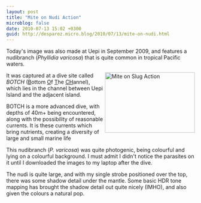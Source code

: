 ```yaml
---
layout: post
title: "Mite on Nudi Action"
microblog: false
date: 2010-07-13 15:02 +0300
guid: http://desparoz.micro.blog/2010/07/13/mite-on-nudi.html
---
```

<p>Today's image was also made at Uepi in September 2009, and features a nudibranch (<em>Phyllidia varicosa﻿</em>) that is quite common in tropical Pacific waters.</p>
<p><a title="View 'Mite on Slug Action' on Flickr.com" href="http://www.flickr.com/photos/75222926@N00/4789569819"><img style="float: right;" title="Mite on Slug Action" src="http://desparoz.me/uploads/2017/e93eeaee04.jpg" border="0" alt="Mite on Slug Action" width="240" height="161" /></a></p>
<p><p>It was captured at a dive site called <em>BOTCH</em> (<span style="text-decoration: underline;">B</span>ottom <span style="text-decoration: underline;">O</span>f <span style="text-decoration: underline;">T</span>he <span style="text-decoration: underline;">CH</span>annel), which lies in the channel between Uepi Island and the adjacent island.</p>
<p>BOTCH is a more advanced dive, with depths of 40m+ being encountered, along with the possibility of reasonable currents. It is these currents which bring nutrients, creating a diversity of large and small marine life</p>
<p>This nudibranch (<em>P. varicosa</em>) was quite photogenic, being colourful and lying on a colourful background. I must admit I didn't notice the parasites on it until I downloaded the images to my laptop after the dive.</p>
<p>The nudi is quite large, and with my single strobe positioned over the top, there was some shadow detail under the mantle. Some basic HDR tone mapping has brought the shadow detail out quite nicely (IMHO), and also given the colours a natural pop.﻿</p></p>
